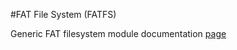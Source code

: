 #FAT File System (FATFS)

Generic FAT filesystem module documentation [page](http://elm-chan.org/fsw/ff/00index_e.html)